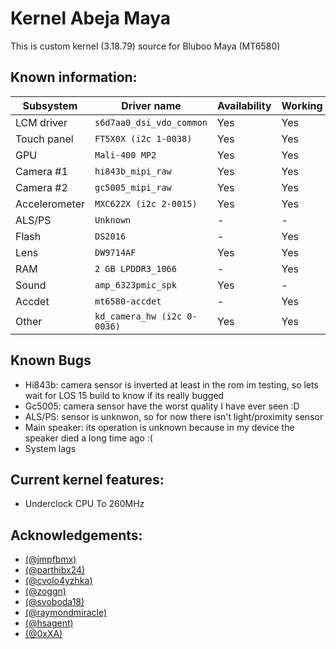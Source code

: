 # Kernel Abeja Maya

This is custom kernel (3.18.79) source for Bluboo Maya (MT6580)

## Known information:
| Subsystem | Driver name | Availability | Working |
|-----------|-------------|--------------|---------|
| LCM driver | `s6d7aa0_dsi_vdo_common` | Yes | Yes |
| Touch panel | `FT5X0X (i2c 1-0038)` | Yes | Yes |
| GPU | `Mali-400 MP2` | Yes | Yes |
| Camera #1 | `hi843b_mipi_raw` | Yes | Yes |
| Camera #2 | `gc5005_mipi_raw` | Yes | Yes |
| Accelerometer | `MXC622X (i2c 2-0015)` | Yes | Yes |
| ALS/PS | `Unknown` | - | - |
| Flash | `DS2016` | - | Yes |
| Lens | `DW9714AF` | Yes | Yes |
| RAM | `2 GB LPDDR3_1066` | - | Yes |
| Sound | `amp_6323pmic_spk` | Yes | - |
| Accdet | `mt6580-accdet` | - | Yes |
| Other | `kd_camera_hw (i2c 0-0036)` | Yes | Yes |

## Known Bugs
- Hi843b: camera sensor is inverted at least in the rom im testing, so lets wait for LOS 15 build to know if its really bugged
- Gc5005: camera sensor have the worst quality I have ever seen :D
- ALS/PS: sensor is unknwon, so for now there isn't light/proximity sensor
- Main speaker: its operation is unknown because in my device the speaker died a long time ago :(
- System lags

## Current kernel features:
* Underclock CPU To 260MHz

## Acknowledgements:

* [(@jmpfbmx)](https://github.com/jmpfbmx)
* [(@parthibx24)](https://github.com/parthibx24)
* [(@cvolo4yzhka)](https://github.com/cvolo4yzhka)
* [(@zoggn)](https://github.com/zoggn)
* [(@svoboda18)](https://github.com/svoboda18)
* [(@raymondmiracle)](https://github.com/raymondmiracle)
* [(@hsagent)](https://github.com/hsagent)
* [(@0xXA)](https://github.com/0xXA)
